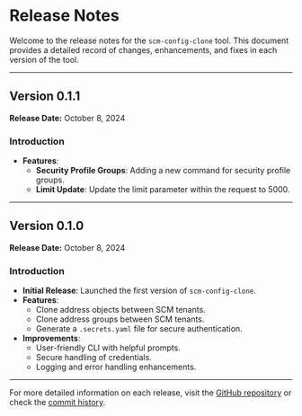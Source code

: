 # Release Notes

Welcome to the release notes for the `scm-config-clone` tool. This document provides a detailed record of changes, enhancements, and fixes in each version of the tool.

---

## Version 0.1.1

**Release Date:** October 8, 2024

### Introduction

- **Features**:
  - **Security Profile Groups**: Adding a new command for security profile groups.
  - **Limit Update**: Update the limit parameter within the request to 5000.

---

## Version 0.1.0

**Release Date:** October 8, 2024

### Introduction

- **Initial Release**: Launched the first version of `scm-config-clone`.
- **Features**:
  - Clone address objects between SCM tenants.
  - Clone address groups between SCM tenants.
  - Generate a `.secrets.yaml` file for secure authentication.
- **Improvements**:
  - User-friendly CLI with helpful prompts.
  - Secure handling of credentials.
  - Logging and error handling enhancements.

---

For more detailed information on each release, visit the [GitHub repository](https://github.com/cdot65/scm-config-clone/releases) or check the [commit history](https://github.com/cdot65/scm-config-clone/commits/main).
